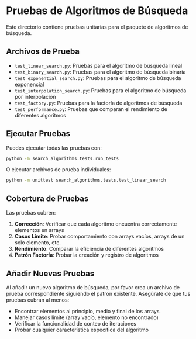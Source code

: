 # Pruebas de Algoritmos de Búsqueda

Este directorio contiene pruebas unitarias para el paquete de algoritmos de búsqueda.

## Archivos de Prueba

- `test_linear_search.py`: Pruebas para el algoritmo de búsqueda lineal
- `test_binary_search.py`: Pruebas para el algoritmo de búsqueda binaria
- `test_exponential_search.py`: Pruebas para el algoritmo de búsqueda exponencial
- `test_interpolation_search.py`: Pruebas para el algoritmo de búsqueda por interpolación
- `test_factory.py`: Pruebas para la factoría de algoritmos de búsqueda
- `test_performance.py`: Pruebas que comparan el rendimiento de diferentes algoritmos

## Ejecutar Pruebas

Puedes ejecutar todas las pruebas con:

```bash
python -m search_algorithms.tests.run_tests
```

O ejecutar archivos de prueba individuales:

```bash
python -m unittest search_algorithms.tests.test_linear_search
```

## Cobertura de Pruebas

Las pruebas cubren:

1. **Corrección**: Verificar que cada algoritmo encuentra correctamente elementos en arrays
2. **Casos Límite**: Probar comportamiento con arrays vacíos, arrays de un solo elemento, etc.
3. **Rendimiento**: Comparar la eficiencia de diferentes algoritmos
4. **Patrón Factoría**: Probar la creación y registro de algoritmos

## Añadir Nuevas Pruebas

Al añadir un nuevo algoritmo de búsqueda, por favor crea un archivo de prueba correspondiente
siguiendo el patrón existente. Asegúrate de que tus pruebas cubran al menos:

- Encontrar elementos al principio, medio y final de los arrays
- Manejar casos límite (array vacío, elemento no encontrado)
- Verificar la funcionalidad de conteo de iteraciones
- Probar cualquier característica específica del algoritmo
